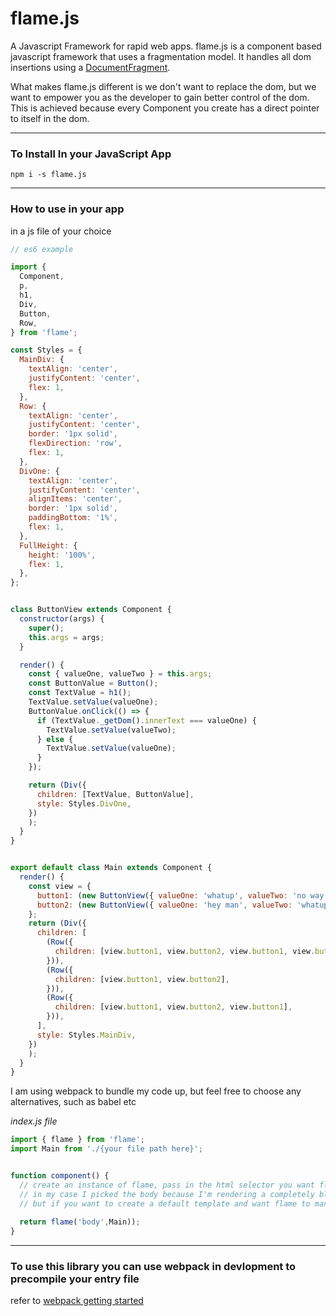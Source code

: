 # flame.js
A Javascript Framework for rapid web apps.
flame.js is a component based javascript framework that uses a fragmentation model. It handles all dom insertions using a [DocumentFragment](https://developer.mozilla.org/en-US/docs/Web/API/DocumentFragment). 

What makes flame.js different is we don't want to replace the dom, but we want to empower you as the developer to gain better control of the dom. This is achieved because every Component you create has a direct pointer to itself in the dom. 

***

### To Install In your JavaScript App

```npm i -s flame.js```

***

### How to use in your app

in a js file of your choice
```javascript
// es6 example

import {
  Component,
  p,
  h1,
  Div,
  Button,
  Row,
} from 'flame';

const Styles = {
  MainDiv: {
    textAlign: 'center',
    justifyContent: 'center',
    flex: 1,
  },
  Row: {
    textAlign: 'center',
    justifyContent: 'center',
    border: '1px solid',
    flexDirection: 'row',
    flex: 1,
  },
  DivOne: {
    textAlign: 'center',
    justifyContent: 'center',
    alignItems: 'center',
    border: '1px solid',
    paddingBottom: '1%',
    flex: 1,
  },
  FullHeight: {
    height: '100%',
    flex: 1,
  },
};


class ButtonView extends Component {
  constructor(args) {
    super();
    this.args = args;
  }

  render() {
    const { valueOne, valueTwo } = this.args;
    const ButtonValue = Button();
    const TextValue = h1();
    TextValue.setValue(valueOne);
    ButtonValue.onClick(() => {
      if (TextValue._getDom().innerText === valueOne) {
        TextValue.setValue(valueTwo);
      } else {
        TextValue.setValue(valueOne);
      }
    });

    return (Div({
      children: [TextValue, ButtonValue],
      style: Styles.DivOne,
    })
    );
  }
}


export default class Main extends Component {
  render() {
    const view = {
      button1: (new ButtonView({ valueOne: 'whatup', valueTwo: 'no way' })),
      button2: (new ButtonView({ valueOne: 'hey man', valueTwo: 'whatup' })),
    };
    return (Div({
      children: [
        (Row({
          children: [view.button1, view.button2, view.button1, view.button2],
        })),
        (Row({
          children: [view.button1, view.button2],
        })),
        (Row({
          children: [view.button1, view.button2, view.button1],
        })),
      ],
      style: Styles.MainDiv,
    })
    );
  }
}

```

I am using webpack to bundle my code up, but feel free to choose any alternatives, such as babel etc

_index.js file_
```javascript
import { flame } from 'flame';
import Main from './{your file path here}';


function component() {
  // create an instance of flame, pass in the html selector you want flame to render on
  // in my case I picked the body because I'm rendering a completely blank html file with webpack
  // but if you want to create a default template and want flame to manage a small section you can
  
  return flame('body',Main));
}

```

*** 

### To use this library you can use webpack in devlopment to precompile your entry file
refer to [webpack getting started](https://webpack.js.org/guides/getting-started/)
  
